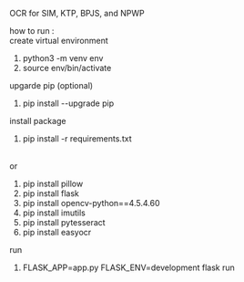 OCR for SIM, KTP, BPJS, and NPWP

how to run : <br>
create virtual environment

<ol>
   <li> python3 -m venv env
   <li> source env/bin/activate
</ol>
upgarde pip (optional)
<ol>
   <li> pip install --upgrade pip
</ol>
install package

<ol>
   <li> pip install -r requirements.txt
</ol>
   <br>
   or
   <br>
<ol>
   <li> pip install pillow
   <li> pip install flask
   <li> pip install opencv-python==4.5.4.60
   <li> pip install imutils
   <li> pip install pytesseract
   <li> pip install easyocr
</ol>
run

<ol>
   <li> FLASK_APP=app.py FLASK_ENV=development flask run
</ol>
